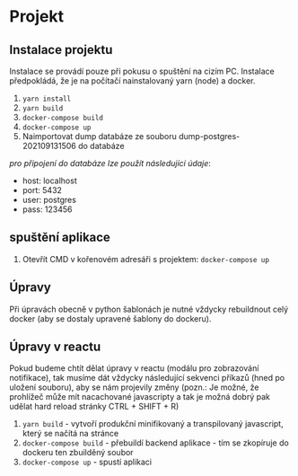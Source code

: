 Projekt
=========

## Instalace projektu

Instalace se provádí pouze při pokusu o spuštění na cizím PC. Instalace předpokládá, že je na počítačí nainstalovaný yarn (node) a docker.

1. `yarn install`
2. `yarn build`
3. `docker-compose build`
4. `docker-compose up`
4. Naimportovat dump databáze ze souboru dump-postgres-202109131506 do databáze 

*pro připojení do databáze lze použít následující údaje*:

* host: localhost
* port: 5432
* user: postgres
* pass: 123456

## spuštění aplikace

1.  Otevřít CMD v kořenovém adresáři s projektem: `docker-compose up`

## Úpravy

Při úpravách obecně v python šablonách je nutné vždycky rebuildnout celý docker (aby se dostaly upravené šablony do dockeru). 

## Úpravy v reactu

Pokud budeme chtít dělat úpravy v reactu (modálu pro zobrazování notifikace), tak musíme dát vždycky následující sekvenci příkazů (hned po uložení souboru), aby se nám projevily změny (pozn.: Je možné, že prohlížeč může mít nacachované javascripty a tak je možná dobrý pak udělat hard reload stránky CTRL + SHIFT + R)

1. `yarn build` - vytvoří produkční minifikovaný a transpilovaný javascript, který se načítá na stránce
2. `docker-compose build` - přebuildí backend aplikace - tím se zkopíruje do dockeru ten zbuilděný soubor
3. `docker-compose up` - spustí aplikaci